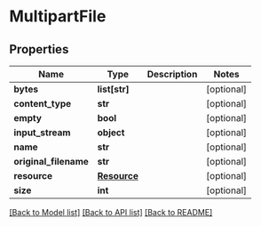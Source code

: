 # MultipartFile

## Properties
Name | Type | Description | Notes
------------ | ------------- | ------------- | -------------
**bytes** | **list[str]** |  | [optional] 
**content_type** | **str** |  | [optional] 
**empty** | **bool** |  | [optional] 
**input_stream** | **object** |  | [optional] 
**name** | **str** |  | [optional] 
**original_filename** | **str** |  | [optional] 
**resource** | [**Resource**](Resource.md) |  | [optional] 
**size** | **int** |  | [optional] 

[[Back to Model list]](../README.md#documentation-for-models) [[Back to API list]](../README.md#documentation-for-api-endpoints) [[Back to README]](../README.md)

